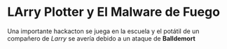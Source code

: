 # LArry Plotter y El Malware de Fuego

Una importante hackacton se juega en la escuela y el potátil de un compañero
de *Larry* se avería debido a un ataque de **Balldemort**

